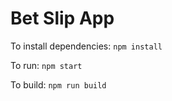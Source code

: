 # Bet Slip App

To install dependencies:
`npm install`

To run:
`npm start`

To build:
`npm run build`